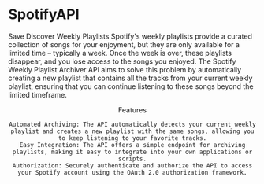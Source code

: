 # SpotifyAPI
Save Discover Weekly Playlists
Spotify's weekly playlists provide a curated collection of songs for your enjoyment, but they are only available for a limited time – typically a week. Once the week is over, these playlists disappear, and you lose access to the songs you enjoyed. The Spotify Weekly Playlist Archiver API aims to solve this problem by automatically creating a new playlist that contains all the tracks from your current weekly playlist, ensuring that you can continue listening to these songs beyond the limited timeframe.


<header>Features

    Automated Archiving: The API automatically detects your current weekly playlist and creates a new playlist with the same songs, allowing you to keep listening to your favorite tracks.
    Easy Integration: The API offers a simple endpoint for archiving playlists, making it easy to integrate into your own applications or scripts.
    Authorization: Securely authenticate and authorize the API to access your Spotify account using the OAuth 2.0 authorization framework.
